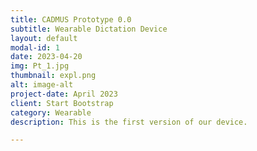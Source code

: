 ```yaml
---
title: CADMUS Prototype 0.0
subtitle: Wearable Dictation Device
layout: default
modal-id: 1
date: 2023-04-20
img: Pt_1.jpg
thumbnail: expl.png
alt: image-alt
project-date: April 2023
client: Start Bootstrap
category: Wearable
description: This is the first version of our device.

---
```

